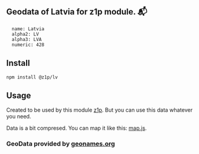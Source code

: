 
## Geodata of Latvia for z1p module. :mailbox_with_mail:

```
  name: Latvia
  alpha2: LV
  alpha3: LVA
  numeric: 428
```

## Install

```
npm install @z1p/lv
```

## Usage

Created to be used by this module [z1p](https://github.com/vzhufk/z1p).
But you can use this data whatever you need.

Data is a bit compresed. You can map it like this: [map.js](https://github.com/vzhufk/z1p/blob/master/src/map.js).

### GeoData provided by **[geonames.org](http://www.geonames.org/)**
